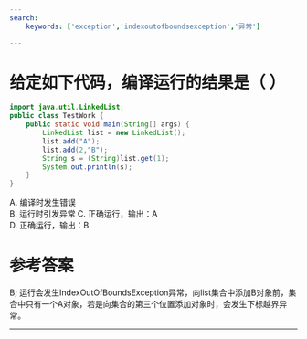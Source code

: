 ```yaml
---
search:
    keywords: ['exception','indexoutofboundsexception','异常']

---
```


# 给定如下代码，编译运行的结果是（ ）

```java
import java.util.LinkedList;
public class TestWork {	
	public static void main(String[] args) {
		LinkedList list = new LinkedList();
		list.add("A");
		list.add(2,"B");
		String s = (String)list.get(1);
		System.out.println(s);
	}
}
```
A. 编译时发生错误      
B. 运行时引发异常
C. 正确运行，输出：A   
D. 正确运行，输出：B

# 参考答案

B;
运行会发生IndexOutOfBoundsException异常，向list集合中添加B对象前，集合中只有一个A对象，若是向集合的第三个位置添加对象时，会发生下标越界异常。

---


